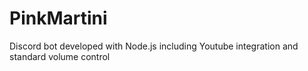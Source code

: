 # PinkMartini
Discord bot developed with Node.js including Youtube integration and standard volume control
